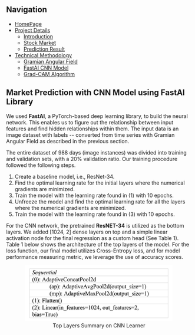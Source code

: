 ## Navigation 
- <a href = "https://connielee99.github.io/Explainable-AI-in-Finance">HomePage</a>
- <a href = "https://connielee99.github.io/Explainable-AI-in-Finance/abstract">Project Details</a>
  - <a href = "https://connielee99.github.io/Explainable-AI-in-Finance/introduction">Introduction</a>
  - <a href = "https://connielee99.github.io/Explainable-AI-in-Finance/stockmarket">Stock Market</a>
  - <a href = "https://connielee99.github.io/Explainable-AI-in-Finance/result">Prediction Result</a>
- <a href = "https://connielee99.github.io/Explainable-AI-in-Finance/methodology">Technical Methodology</a>
	- <a href = "https://connielee99.github.io/Explainable-AI-in-Finance/gaf">Gramian Angular Field</a> 
	- <a href = "https://connielee99.github.io/Explainable-AI-in-Finance/fastai">FastAI CNN Model</a>
	- <a href = "https://connielee99.github.io/Explainable-AI-in-Finance/gradcam">Grad-CAM Algorithm</a>


## Market Prediction with CNN Model using FastAI Library 

 
We used **FastAI**, a PyTorch-based deep learning library, to build the neural network. This enables us to figure out the relationship between input features and find hidden relationships within them. The input data is an image dataset with labels -- converted from time series with Gramian Angular Field as described in the previous section.


The entire dataset of 988 days (image instances) was divided into training and validation sets, with a 20% validation ratio. Our training procedure followed the following steps.
 

1.	Create a baseline model, i.e., ResNet-34.<br>
2.	Find the optimal learning rate for the initial layers where the numerical gradients are minimized.<br>
3.	Train the model with the learning rate found in (1) with 10 epochs.<br>
4.	Unfreeze the model and find the optimal learning rate for all the layers where the numerical gradients are minimized.<br>
5.	Train the model with the learning rate found in (3) with 10 epochs.<br>

 
For the CNN network, the pretrained **ResNET-34** is utilized as the bottom layers. We added [1024, 2] dense layers on top and a simple linear activation node for the final regression as a custom head (See Table 1). Table 1 below shows the architecture of the top layers of the model. For the loss function, our final model utilizes Cross-Entropy loss, and for model performance measuring metric, we leverage the use of accuracy scores.
 


<p align="center">
    <img src="img/report_img/cnn_top_layers.png" alt="layers arch" width=400>
    <br>Top Layers Summary on CNN Learner
